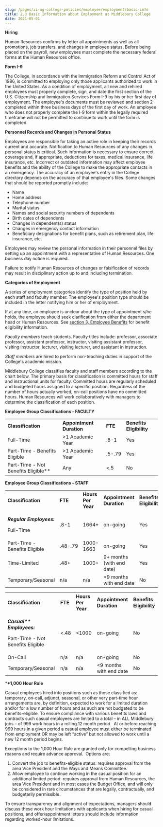 ```yaml
---
slug: /pages/ii-ug-college-policies/employee/employment/basic-info
title: 2.3 Basic Information about Employment at Middlebury College
date: 2021-05-01
---
```

**Hiring**

Human Resources confirms by letter all appointments as well as all promotions, job transfers, and changes in employee status. Before being placed on the payroll, new employees must complete the necessary federal forms at the Human Resources office.

**Form I-9**

The College, in accordance with the Immigration Reform and Control Act of 1986, is committed to employing only those applicants authorized to work in the United States. As a condition of employment, all new and rehired employees must properly complete, sign, and date the first section of the U.S. Citizenship and Immigration Services Form I-9 by his or her first day of employment. The employee's documents must be reviewed and section 2 completed within three business days of the first day of work. An employee who does not properly complete the I-9 form within the legally required timeframe will not be permitted to continue to work until the form is completed.

**Personnel Records and Changes in Personal Status**

Employees are responsible for taking an active role in keeping their records current and accurate. Notification to Human Resources of any changes in personal status is critical. Such information is necessary to ensure correct coverage and, if appropriate, deductions for taxes, medical insurance, life insurance, etc. Incorrect or outdated information may affect employee benefits and the ability of the College to make the appropriate contacts in an emergency. The accuracy of an employee's entry in the College directory depends on the accuracy of that employee's files. Some changes that should be reported promptly include:

*   Name
*   Home address
*   Telephone number
*   Marital status
*   Names and social security numbers of dependents
*   Birth dates of dependents
*   Changes in dependent(s) status
*   Changes in emergency contact information
*   Beneficiary designations for benefit plans, such as retirement plan, life insurance, etc.

Employees may review the personal information in their personnel files by setting up an appointment with a representative of Human Resources. One business day notice is required.

Failure to notify Human Resources of changes or falsification of records may result in disciplinary action up to and including termination.

**Categories of Employment**

A series of employment categories identify the type of position held by each staff and faculty member. The employee's position type should be included in the letter notifying him or her of employment.

If at any time, an employee is unclear about the type of appointment s/he holds, the employee should seek clarification from either the department head or Human Resources. See [section 3, Employee Benefits](/pages/ii-ug-college-policies/employee/benefits) for benefit eligibility information.

_Faculty members_ teach students. Faculty titles include: professor, associate professor, assistant professor, instructor, visiting assistant professor, visiting instructor, lecturer, visiting lecturer, and assistant in instruction.

_Staff members_ are hired to perform non-teaching duties in support of the College's academic mission.

Middlebury College classifies faculty and staff members according to the chart below. The primary basis for classification is committed hours for staff and instructional units for faculty. Committed hours are regularly scheduled and budgeted hours assigned to a specific position. Regardless of the number of hours actually worked, on-call positions have no committed hours. Human Resources will work collaboratively with managers to determine the classification of each position.

**Employee Group Classifications - FACULTY**

<table><tbody><tr><td><strong>Classification</strong></td><td><strong>Appointment Duration</strong></td><td><strong>FTE</strong></td><td><strong>Benefits Eligibility</strong></td></tr><tr><td>Full-Time</td><td>&gt;1 Academic Year</td><td>.8-1</td><td>Yes</td></tr><tr><td>Part-Time - Benefits Eligible</td><td>&gt;1 Academic Year</td><td>.5-.79</td><td>Yes</td></tr><tr><td>Part-Time - Not Benefits Eligible**</td><td>Any</td><td>&lt;.5</td><td>No</td></tr></tbody></table>

**Employee Group Classifications - STAFF**

<table><tbody><tr><td><strong>Classification</strong></td><td><strong>FTE</strong></td><td><strong>Hours Per Year</strong></td><td><strong>Appointment Duration</strong></td><td><strong>Benefits Eligibility</strong></td></tr><tr><td><p><i><strong>Regular Employees:</strong></i></p><p>Full-Time</p></td><td>.8-1</td><td>1664+</td><td>on-going</td><td>Yes</td></tr><tr><td>Part-Time - Benefits Eligible</td><td>.48-.79</td><td>1000-1663</td><td>on-going</td><td>Yes</td></tr><tr><td>Time-Limited</td><td>.48+</td><td>1000+</td><td>9+ months (with end date)</td><td>Yes</td></tr><tr><td>Temporary/Seasonal</td><td>n/a</td><td>n/a</td><td>&lt;9 months with end date</td><td>No</td></tr></tbody></table>

<table><tbody><tr><td><strong>Classification</strong></td><td><strong>FTE</strong></td><td><strong>Hours Per Year</strong></td><td><strong>Appointment Duration</strong></td><td><strong>Benefits Eligibility</strong></td></tr><tr><td><p><i><strong>Casual** Employees:</strong></i></p><p>Part-Time - Not Benefits Eligible</p></td><td>&lt;.48</td><td>&lt;1000</td><td>on-going</td><td>No</td></tr><tr><td>On-Call</td><td>n/a</td><td>n/a</td><td>on-going</td><td>No</td></tr><tr><td>Temporary/Seasonal</td><td>n/a</td><td>n/a</td><td>&lt;9 months with end date</td><td>No</td></tr></tbody></table>

\***\*1,000 Hour Rule**

Casual employees hired into positions such as those classified as: temporary, on-call, adjunct, seasonal, or other very part-time hour arrangements are, by definition, expected to work for a limited duration and/or for a low number of hours and as such are not budgeted to be benefits-eligible. To ensure compliance with various benefits laws and contracts such casual employees are limited to a total – in ALL Middlebury jobs – of 999 work hours in a rolling 12 month period.  At or before reaching 999 hours in a given period a casual employee must either be terminated from employment OR may be left “active” but not allowed to work until a new 12 month period begins.

Exceptions to the 1,000 Hour Rule are granted only for compelling business reasons and require advance approval.  Options are:

1.  Convert the job to benefits-eligible status: requires approval from the area Vice President and the Ways and Means Committee.
2.  Allow employee to continue working in the casual position for an additional limited period: requires approval from Human Resources, the area Vice President and in most cases the Budget Office, and will only be considered in rare circumstances that are legally, contractually, and budgetarily permissible.

To ensure transparency and alignment of expectations, managers should discuss these work hour limitations with applicants when hiring for casual positions, and offer/appointment letters should include information regarding worked-hour limitations.